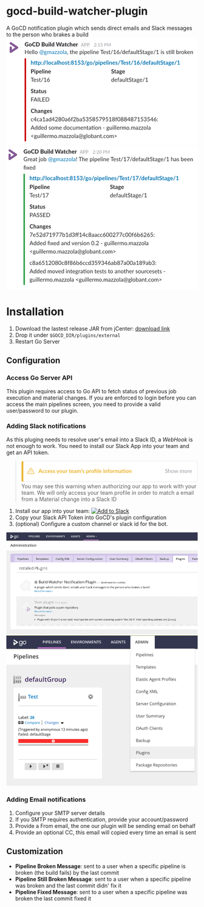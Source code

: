 # gocd-build-watcher-plugin
A GoCD notification plugin which sends direct emails and Slack messages to the person who brakes a build
![Screenshot Fail](static/screenshot-fail.png) ![Screenshot Fixed](static/screenshot-fixed.png)

# Installation
1. Download the lastest release JAR from jCenter: [download link](https://dl.bintray.com/gmazzo/maven/com/github/gmazzo/gocd/build-watcher-plugin/0.2/build-watcher-plugin-0.2.jar)
1. Drop it under `$GOCD_DIR/plugins/external`
1. Restart Go Server

## Configuration

### Access Go Server API
This plugin requires access to Go API to fetch status of previous job execution and material changes.
If you are enforced to login before you can access the main pipelines screen, you need to provide a valid user/password to our plugin.

### Adding Slack notifications
As this pluging needs to resolve user's email into a Slack ID, a *WebHook* is not enough to work.
You need to install our Slack App into your team and get an API token.
> ![Profile Warning](static/profile-warning.png)
> You may see this warning when authorizing our app to work with your team.
> We will only access your team profile in order to match a email from a Material change into a Slack ID
1. Install our app into your team: [![Add to Slack](https://platform.slack-edge.com/img/add_to_slack.png)](https://slack.com/oauth/authorize?&client_id=170776918258.170870737557&scope=chat:write:bot,users:read.email,users:read)
2. Copy your Slack API Token into GoCD's plugin configuration
3. (optional) Configure a custom channel or slack id for the bot.

![Settings 1](static/settings1.png)
![Settings 2](static/settings2.png)

### Adding Email notifications
1. Configure your SMTP server details
2. If you SMTP requires authentication, provide your account/password
3. Provide a From email, the one our plugin will be sending email on behalf
4. Provide an optional CC, this email will copied every time an email is sent

## Customization
- **Pipeline Broken Message**: sent to a user when a specific pipeline is broken (the build fails) by the last commit
- **Pipeline Still Broken Message**: sent to a user when a specific pipeline was broken and the last commit didn' fix it
- **Pipeline Fixed Message**: sent to a user when a specific pipeline was broken the last commit fixed it
